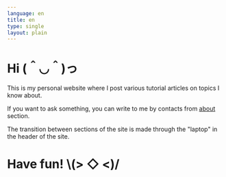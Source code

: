 ```yaml
---
language: en
title: en
type: single
layout: plain
---
```

# Hi (＾◡＾)っ

This is my personal website where I post various tutorial articles on topics I know about.

If you want to ask something, you can write to me by contacts from [about](/about.html) section.

The transition between sections of the site is made through the "laptop" in the header of the site.

# Have fun! \\(> ◇ \<)/
